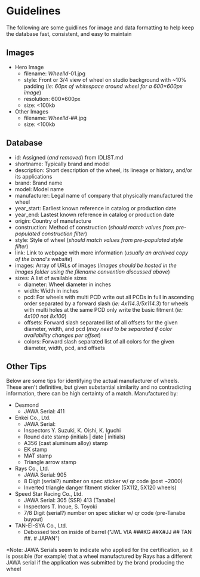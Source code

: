 # Guidelines

The following are some guidlines for image and data formatting to help keep the database fast, consistent, and easy to maintain

## Images
* Hero Image
  * filename: *WheelId*-01.jpg
  * style: Front or 3/4 view of wheel on studio background with ~10% padding (*ie: 60px of whitespace around wheel for a 600×600px image*)
  * resolution: 600×600px
  * size: <100kb
* Other Images
  * filename: *WheelId*-##.jpg
  * size: <100kb

## Database
* id: Assigned (*and removed*) from IDLIST.md
* shortname: Typically brand and model
* description: Short description of the wheel, its lineage or history, and/or its applications
* brand: Brand name
* model: Model name
* manufacturer: Legal name of company that physically manufactured the wheel
* year_start: Earliest known reference in catalog or production date
* year_end: Lastest known reference in catalog or production date
* origin: Country of manufacture
* construction: Method of construction (*should match values from pre-populated construction filter*)
* style: Style of wheel (*should match values from pre-populated style filter*)
* link: Link to webpage with more information (*usually an archived copy of the brand's website*)
* images: Array of URLs of images (*images should be hosted in the images folder using the filename convention discussed above*)
* sizes: A list of available sizes
  * diameter: Wheel diameter in inches
  * width: Width in inches
  * pcd: For wheels with multi PCD write out all PCDs in full in ascending order separated by a forward slash (*ie: 4x114.3/5x114.3*) for wheels with multi holes at the same PCD only write the basic fitment (*ie: 4x100 not 8x100*)
  * offsets: Forward slash separated list of all offsets for the given diameter, width, and pcd (*may need to be separated if color availability changes per offset*)
  * colors: Forward slash separated list of all colors for the given diameter, width, pcd, and offsets

## Other Tips
Below are some tips for identifying the actual manufacturer of wheels. These aren't definitive, but given substantial similarity and no contradicting information, there can be high certainty of a match.
Manufactured by:
* Desmond
  * JAWA Serial: 411
* Enkei Co., Ltd.
  * JAWA Serial: 
  * Inspectors Y. Suzuki, K. Oishi, K. Iguchi
  * Round date stamp (initials | date | initials)
  * A356 (cast aluminum alloy) stamp
  * EK stamp
  * MAT stamp
  * Triangle arrow stamp
* Rays Co., Ltd.
  * JAWA Serial: 905
  * 8 Digit (serial?) number on spec sticker w/ qr code (post ~2000)
  * Inverted triangle danger fitment sticker (5X112, 5X120 wheels)
* Speed Star Racing Co., Ltd.
  * JAWA Serial: 305 (SSR) 413 (Tanabe)
  * Inspectors T. Inoue, S. Toyoki
  * 7/8 Digit (serial?) number on spec sticker w/ qr code (pre-Tanabe buyout)
* TAN-EI-SYA Co., Ltd.
  * Debossed text on inside of barrel ("JWL VIA ###KG ##X#JJ ## TAN ##. # JAPAN")

*Note: JAWA Serials seem to indicate who applied for the certification, so it is possible (for example) that a wheel manufactured by Rays has a different JAWA serial if the application was submitted by the brand producing the wheel
